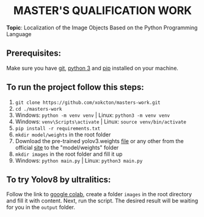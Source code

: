 <h1 align="center">MASTER'S QUALIFICATION WORK</h1>

<b>Topic</b>: Localization of the Image Objects Based on the Python Programming Language

## Prerequisites:

Make sure you have [git](https://git-scm.com/downloads), [python 3](https://www.python.org/downloads/) and [pip](https://pypi.org/project/pip/#files) installed on your machine.

## To run the project follow this steps:

1. `git clone https://github.com/xokcton/masters-work.git`
1. `cd ./masters-work`
1. Windows: `python -m venv venv` | Linux: `python3 -m venv venv`
1. Windows: `venv\Scripts\activate` | Linux: `source venv/bin/activate`
1. `pip install -r requirements.txt`
1. `mkdir model/weights` in the root folder
1. Download the pre-trained yolov3.weights [file](https://pjreddie.com/media/files/yolov3.weights) or any other from the official [site](https://pjreddie.com/darknet/yolo/) to the "model/weights" folder
1. `mkdir images` in the root folder and fill it up
1. Windows: `python main.py` | Linux: `python3 main.py`

## To try Yolov8 by ultralitics:

Follow the link to [google colab](https://colab.research.google.com/drive/1k4784TtkH11k4w6mgKh_YKSrldYUE7HY?usp=sharing), create a folder `images` in the root directory and fill it with content. Next, run the script. The desired result will be waiting for you in the `output` folder.
